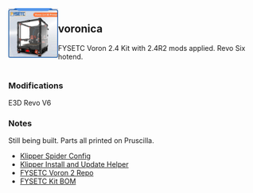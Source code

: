 <img align="left" width=100 src="../docs/images/FYSETC-VORON-2-4-V2-4-350x350x350mm-CoreXY-High-Quality-3D-Printer-Kit.jpg" />

## voronica

FYSETC Voron 2.4 Kit with 2.4R2 mods applied. Revo Six hotend.
<br />
<br />

### Modifications

E3D Revo V6

### Notes

Still being built. Parts all printed on Pruscilla.

* [Klipper Spider Config](https://github.com/VoronDesign/Voron-2/blob/Voron2.4/firmware/klipper_configurations/Spider/Voron2_Spider_Config.cfg)
* [Klipper Install and Update Helper](https://github.com/th33xitus/kiauh)
* [FYSETC Voron 2 Repo](https://github.com/FYSETC/FYSETC-Voron-2)
* [FYSETC Kit BOM](https://github.com/FYSETC/FYSETC-Voron-2/blob/main/BOM.md)
